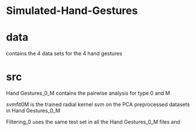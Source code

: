 # Simulated-Hand-Gestures

# data
contains the 4 data sets for the 4 hand gestures

# src
Hand Gestures_0_M contains the pairwise analysis for type 0 and M

svmfit0M is the trained radial kernel svm on the PCA preprocessed datasets in Hand Gestures_0_M

Filtering_0 uses the same test set in all the Hand Gestures_0_M files and  
